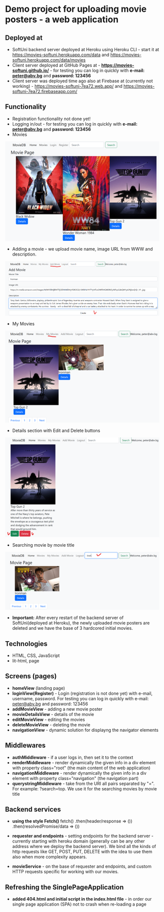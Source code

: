 #  Demo project for uploading movie posters - a web application

## Deployed at
* SoftUni backend server deployed at Heroku using Heroku CLI - start it at https://movies-softuni.herokuapp.com/data and https://movies-softuni.herokuapp.com/data/movies
* Client server deployed at GitHub Pages at - **https://movies-softuni.github.io/** - for testing you can log in quickly with **e-mail: peter@abv.bg** and **password: 123456**
* Client server was deployed time ago also at Firebase at (currently not working) - https://movies-softuni-7ea72.web.app/   and  https://movies-softuni-7ea72.firebaseapp.com/

## Functionality
* Registration functionality not done yet!
* Logging in/out - for testing you can log in quickly with **e-mail: peter@abv.bg** and **password: 123456**
* Movies

![img_1.png](readme_media/img_1.png)

* Adding a movie - we upload movie name, image URL from WWW and description.

![img_3.png](readme_media/img_3.png)

* My Movies

![img_4.png](readme_media/img_4.png)

* Details section with Edit and Delete buttons

![img_5.png](readme_media/img_5.png)

* Searching movie by movie title

![img_6.png](readme_media/img_6.png)

* **Important:** After every restart of the backend server of SoftUni(deployed at Heroku), the newly uploaded movie posters are deleted and we have the base of 3 hardcored initial movies.

## Technologies
* HTML, CSS, JavaScript
* lit-html, page

## Screens (pages)
* **homeView** (landing page)
* **loginView(Register)** - Login (registration is not done yet) with e-mail, username, password. For testing you can log in quickly with e-mail: peter@abv.bg and password: 123456
* **addMovieView** - adding a new movie poster
* **movieDetailsView** - details of the movie
* **editMovieView** - editing the movies
* **deleteMovieView** - deleting the movie
* **navigationView** - dynamic solution for displayng the navigator elements

## Middlewares
* **authMiddleware** - if a user logs in, then set it to the context
* **renderMiddleware** - render dynamically the given info in a div element with property class="root" (the main content of the web application)
* **navigationMiddleware** - render dynamically the given info in a div element with property class="navigation" (the navigation part)
* **querystringMiddleware** - take from the URI all pairs separated by "=". For example: ?search=top. We use it for the searching movies by movie title

## Backend services
* **using the style Fetch()**
fetch()
    .then(header/response => ())
    .then(resolvedPromise/data => ())

* **requester and endpoints** - setting endpoints for the backend server - currently starting with heroku domain (generally can be any other address where we deploy the backend server). We bind all the kinds of http requests like GET, POST, PUT, DELETE with the idea to use them also when more complexity appears.

* **movieService** - on the base of requester and endpoints, and custom HTTP requests specific for working with our movies.


## Refreshing the SinglePageApplication
* **added 404.html and initial script in the index.html file** - in order our single page application (SPA) not to crash when re-loading a page

